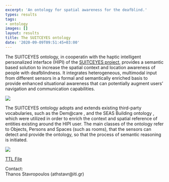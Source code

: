 ```yaml
---
excerpt: 'An ontology for spatial awareness for the deafblind.'
types: results
tags:
- ontology
images: []
layout: results
title: The SUITCEYES ontology
date: '2020-09-09T09:51:45+03:00'
---
```

<p>
The SUITCEYES ontology, in cooperatin with the haptic intelligent personalized interface (HIPI) of the <a href="https://suitceyes.eu/" target="_blank">SUITCEYES project</a>, provides a semantic based solution to increase the spatial context and location awareness of people with deafblindness. It integrates heterogeneous, multimodal input from different sensors in a formal and semantically enriched basis to provide enhanced situational awareness that can potentially augment users’ navigation and communication capabilities.
</p>
<img src="https://mklab.iti.gr/files/material/basic_classes.png" />
<p>
The SUITCEYES ontology adopts and extends existing third-party vocabularies, such as the Dem@care , and the SEAS Building ontology , which were utilized in order to enrich the context and spatial reference of entities existing around the HIPI user. The main classes of the ontology refer to Objects, Persons and Spaces (such as rooms), that the sensors can detect and provide the ontology, so that the process of semantic reasoning is initiated.
</p>
<img src="https://mklab.iti.gr/files/material/spatial_classes.png" />
<p><a href="https://mklab.iti.gr/files/material/suitceyes_tbox.ttl" target="_blank">TTL File</a></p>

<p>
Contact:<br>
Thanos Stavropoulos (athstavr@iti.gr)
</p>
